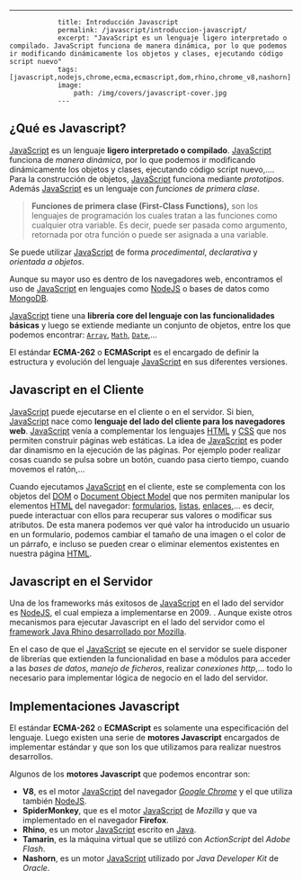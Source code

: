 ---
				title: Introducción Javascript
				permalink: /javascript/introduccion-javascript/
				excerpt: "JavaScript es un lenguaje ligero interpretado o compilado. JavaScript funciona de manera dinámica, por lo que podemos ir modificando dinámicamente los objetos y clases, ejecutando código script nuevo"
				tags: [javascript,nodejs,chrome,ecma,ecmascript,dom,rhino,chrome_v8,nashorn]
				image:
  					path: /img/covers/javascript-cover.jpg
				---
			
## ¿Qué es Javascript?


[JavaScript](https://www.manualweb.net/javascript/) es un lenguaje **ligero interpretado o compilado**. [JavaScript](https://www.manualweb.net/javascript/) funciona de _manera dinámica_, por lo que podemos ir modificando dinámicamente los objetos y clases, ejecutando código script nuevo,…. Para la construcción de objetos, [JavaScript](https://www.manualweb.net/javascript/) funciona mediante _prototipos_. Además [JavaScript](https://www.manualweb.net/javascript/) es un lenguaje con _funciones de primera clase_.


> **Funciones de primera clase (First-Class Functions),** son los lenguajes de programación los cuales tratan a las funciones como cualquier otra variable. Es decir, puede ser pasada como argumento, retornada por otra función o puede ser asignada a una variable.


Se puede utilizar [JavaScript](https://www.manualweb.net/javascript/) de forma _procedimental_, _declarativa_ y _orientada a objetos_.


Aunque su mayor uso es dentro de los navegadores web, encontramos el uso de [JavaScript](https://www.manualweb.net/javascript/) en lenguajes como [NodeJS](https://lineadecodigo.com/categoria/nodejs/) o bases de datos como [MongoDB](https://www.manualweb.net/mongodb/).


[JavaScript](https://www.manualweb.net/javascript/) tiene una **librería core del lenguaje con las funcionalidades básicas** y luego se extiende mediante un conjunto de objetos, entre los que podemos encontrar: [`Array`](https://w3api.com/Javascript/Array/), [`Math`](https://w3api.com/Javascript/Math/), [`Date`](https://w3api.com/Javascript/Date/),…


El estándar **ECMA-262** o **ECMAScript** es el encargado de definir la estructura y evolución del lenguaje [JavaScript](https://www.manualweb.net/javascript/) en sus diferentes versiones.


## Javascript en el Cliente


[JavaScript](https://www.manualweb.net/javascript/) puede ejecutarse en el cliente o en el servidor. Si bien, [JavaScript](https://www.manualweb.net/javascript/) nace como **lenguaje del lado del cliente para los navegadores web**. [JavaScript](https://www.manualweb.net/javascript/) venía a complementar los lenguajes [HTML](https://www.manualweb.net/html/) y [CSS](https://www.manualweb.net/css/) que nos permiten construir páginas web estáticas. La idea de [JavaScript](https://www.manualweb.net/javascript/) es poder dar dinamismo en la ejecución de las páginas. Por ejemplo poder realizar cosas cuando se pulsa sobre un botón, cuando pasa cierto tiempo, cuando movemos el ratón,…


Cuando ejecutamos [JavaScript](https://www.manualweb.net/javascript/)  en el cliente, este se complementa con los objetos del [DOM](https://www.manualweb.net/dom/) o [Document Object Model](https://www.manualweb.net/dom/) que nos permiten manipular los elementos [HTML](https://www.manualweb.net/html/) del navegador: [formularios](https://www.manualweb.net/html/formularios-html/), [listas](https://www.manualweb.net/html/listas-html/), [enlaces](https://www.manualweb.net/html/enlaces-html/),… es decir, puede interactuar con ellos para recuperar sus valores o modificar sus atributos. De esta manera podemos ver qué valor ha introducido un usuario en un formulario, podemos cambiar el tamaño de una imagen o el color de un párrafo, e incluso se pueden crear o eliminar elementos existentes en nuestra página [HTML](https://www.manualweb.net/html/).


## Javascript en el Servidor


Una de los frameworks más exitosos de [JavaScript](https://www.manualweb.net/javascript/) en el lado del servidor es [NodeJS](https://lineadecodigo.com/categoria/nodejs/), el cual empieza a implementarse en 2009. . Aunque existe otros mecanismos para ejecutar Javascript en el lado del servidor como el [framework Java Rhino desarrollado por Mozilla](https://github.com/mozilla/rhino).


En el caso de que el [JavaScript](https://www.manualweb.net/javascript/) se ejecute en el servidor se suele disponer de librerías que extienden la funcionalidad en base a módulos para acceder a las _bases de datos_, _manejo de ficheros_, realizar _conexiones http_,… todo lo necesario para implementar lógica de negocio en el lado del servidor.


## Implementaciones Javascript


El estándar **ECMA-262** o **ECMAScript** es solamente una especificación del lenguaje. Luego existen una serie de **motores Javascript** encargados de implementar estándar y que son los que utilizamos para realizar nuestros desarrollos.


Algunos de los **motores Javascript** que podemos encontrar son:

- **V8**, es el motor [JavaScript](https://www.manualweb.net/javascript/) del navegador [_Google Chrome_](https://www.ayudaenlaweb.com/navegadores/que-es-google-chrome/) y el que utiliza también [NodeJS](https://lineadecodigo.com/categoria/nodejs/).
- **SpiderMonkey**, que es el motor [JavaScript](https://www.manualweb.net/javascript/) de _Mozilla_ y que va implementado en el navegador **Firefox**.
- **Rhino**, es un motor [JavaScript](https://www.manualweb.net/javascript/) escrito en [Java](https://www.manualweb.net/java/).
- **Tamarin**, es la máquina virtual que se utilizó con _ActionScript_ del _Adobe Flash_.
- **Nashorn**, es un motor [JavaScript](https://www.manualweb.net/javascript/) utilizado por _Java Developer Kit_ de _Oracle_.

